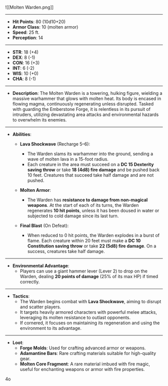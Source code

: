 
![[Molten Warden.png]]

---

- **Hit Points**: 80 (10d10+20)
- **Armor Class**: 10 (molten armor)
- **Speed**: 25 ft.
- **Perception**: 14

---

- **STR**: 18 (+4)
- **DEX**: 8 (-1)
- **CON**: 16 (+3)
- **INT**: 6 (-2)
- **WIS**: 10 (+0)
- **CHA**: 8 (-1)

---

- **Description**: The Molten Warden is a towering, hulking figure, wielding a massive warhammer that glows with molten heat. Its body is encased in flowing magma, continuously regenerating unless disrupted. Tasked with guarding the Emberstone Forge, it is relentless in its pursuit of intruders, utilizing devastating area attacks and environmental hazards to overwhelm its enemies.

---

- **Abilities**:
    - **Lava Shockwave** (Recharge 5–6):
        - The Warden slams its warhammer into the ground, sending a wave of molten lava in a 15-foot radius.
        - Each creature in the area must succeed on a **DC 15 Dexterity saving throw** or take **18 (4d8) fire damage** and be pushed back 10 feet. Creatures that succeed take half damage and are not pushed.
    
	- **Molten Armor**:
        - The Warden has **resistance to damage from non-magical weapons**. At the start of each of its turns, the Warden regenerates **10 hit points**, unless it has been doused in water or subjected to cold damage since its last turn.
        
    - **Final Blast** (On Defeat):
        - When reduced to 0 hit points, the Warden explodes in a burst of flame. Each creature within 20 feet must make a **DC 10 Constitution saving throw** or take **22 (5d8) fire damage**. On a success, creatures take half damage.

---

- **Environmental Advantage**:
    - Players can use a giant hammer lever (Lever 2) to drop on the Warden, dealing **20 points of damage** (25% of its max HP) if timed correctly.

---

- **Tactics**:
    - The Warden begins combat with **Lava Shockwave**, aiming to disrupt and scatter players.
    - It targets heavily armored characters with powerful melee attacks, leveraging its molten resistance to outlast opponents.
    - If cornered, it focuses on maintaining its regeneration and using the environment to its advantage.

---

- **Loot**:
    - **Forge Molds**: Used for crafting advanced armor or weapons.
    - **Adamantine Bars**: Rare crafting materials suitable for high-quality gear.
    - **Molten Core Fragment**: A rare material imbued with fire magic, useful for enchanting weapons or armor with fire properties.

4o